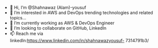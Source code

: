 - 👋 Hi, I’m @Shahnawaz (Alam)-yousuf
- 👀 I’m interested in AWS and DevOps trending technologies and related topics...
- 🌱 I’m currently working as AWS & DevOps Engineer
- 💞️ I’m looking to collaborate on GitHub, LinkedIn 
- 📫 Reach me via linkedIn:https://www.linkedin.com/in/shahnawazyousuf-
7314791b3/   

<!---
Shahnawaz-yousuf/Shahnawaz-yousuf is a ✨ special ✨ repository because its `README.md` (this file) appears on your GitHub profile.
You can click the Preview link to take a look at your changes.
--->

